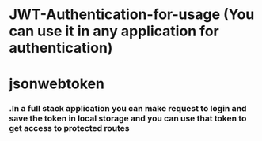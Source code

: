 # JWT-Authentication-for-usage (You can use it in any application for authentication)
  # jsonwebtoken 

### .In a full stack application you can make request to login  and save the token in local storage and you can use that token to get access to protected routes

